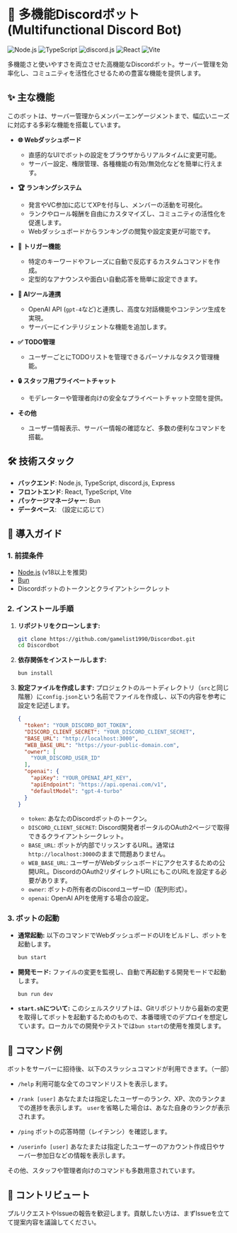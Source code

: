 # 🤖 多機能Discordボット (Multifunctional Discord Bot)

![Node.js](https://img.shields.io/badge/Node.js-18+-green.svg)
![TypeScript](https://img.shields.io/badge/TypeScript-5.x-blue.svg)
![discord.js](https://img.shields.io/badge/discord.js-v14-blue.svg)
![React](https://img.shields.io/badge/React-19.x-cyan.svg)
![Vite](https://img.shields.io/badge/Vite-5.x-purple.svg)

多機能さと使いやすさを両立させた高機能なDiscordボット。サーバー管理を効率化し、コミュニティを活性化させるための豊富な機能を提供します。

## ✨ 主な機能

このボットは、サーバー管理からメンバーエンゲージメントまで、幅広いニーズに対応する多彩な機能を搭載しています。

- **🌐 Webダッシュボード**
  - 直感的なUIでボットの設定をブラウザからリアルタイムに変更可能。
  - サーバー設定、権限管理、各種機能の有効/無効化などを簡単に行えます。

- **🏆 ランキングシステム**
  - 発言やVC参加に応じてXPを付与し、メンバーの活動を可視化。
  - ランクやロール報酬を自由にカスタマイズし、コミュニティの活性化を促進します。
  - Webダッシュボードからランキングの閲覧や設定変更が可能です。

- **🔄 トリガー機能**
  - 特定のキーワードやフレーズに自動で反応するカスタムコマンドを作成。
  - 定型的なアナウンスや面白い自動応答を簡単に設定できます。

- **🧠 AIツール連携**
  - OpenAI API (`gpt-4`など)と連携し、高度な対話機能やコンテンツ生成を実現。
  - サーバーにインテリジェントな機能を追加します。

- **✅ TODO管理**
  - ユーザーごとにTODOリストを管理できるパーソナルなタスク管理機能。

- **🔒 スタッフ用プライベートチャット**
  - モデレーターや管理者向けの安全なプライベートチャット空間を提供。

- **その他**
  - ユーザー情報表示、サーバー情報の確認など、多数の便利なコマンドを搭載。

## 🛠️ 技術スタック

- **バックエンド**: Node.js, TypeScript, discord.js, Express
- **フロントエンド**: React, TypeScript, Vite
- **パッケージマネージャー**: Bun
- **データベース**: （設定に応じて）

## 🚀 導入ガイド

### 1. 前提条件

- [Node.js](https://nodejs.org/) (v18以上を推奨)
- [Bun](https://bun.sh/)
- Discordボットのトークンとクライアントシークレット

### 2. インストール手順

1.  **リポジトリをクローンします:**
    ```bash
    git clone https://github.com/gamelist1990/Discordbot.git
    cd Discordbot
    ```

2.  **依存関係をインストールします:**
    ```bash
    bun install
    ```

3.  **設定ファイルを作成します:**
    プロジェクトのルートディレクトリ（`src`と同じ階層）に`config.json`という名前でファイルを作成し、以下の内容を参考に設定を記述します。

    ```json
    {
      "token": "YOUR_DISCORD_BOT_TOKEN",
      "DISCORD_CLIENT_SECRET": "YOUR_DISCORD_CLIENT_SECRET",
      "BASE_URL": "http://localhost:3000",
      "WEB_BASE_URL": "https://your-public-domain.com",
      "owner": [
        "YOUR_DISCORD_USER_ID"
      ],
      "openai": {
        "apiKey": "YOUR_OPENAI_API_KEY",
        "apiEndpoint": "https://api.openai.com/v1",
        "defaultModel": "gpt-4-turbo"
      }
    }
    ```
    - `token`: あなたのDiscordボットのトークン。
    - `DISCORD_CLIENT_SECRET`: Discord開発者ポータルのOAuth2ページで取得できるクライアントシークレット。
    - `BASE_URL`: ボットが内部でリッスンするURL。通常は`http://localhost:3000`のままで問題ありません。
    - `WEB_BASE_URL`: ユーザーがWebダッシュボードにアクセスするための公開URL。DiscordのOAuth2リダイレクトURLにもこのURLを設定する必要があります。
    - `owner`: ボットの所有者のDiscordユーザーID（配列形式）。
    - `openai`: OpenAI APIを使用する場合の設定。

### 3. ボットの起動

- **通常起動:**
  以下のコマンドでWebダッシュボードのUIをビルドし、ボットを起動します。
  ```bash
  bun start
  ```

- **開発モード:**
  ファイルの変更を監視し、自動で再起動する開発モードで起動します。
  ```bash
  bun run dev
  ```

- **`start.sh`について:**
  このシェルスクリプトは、Gitリポジトリから最新の変更を取得してボットを起動するためのもので、本番環境でのデプロイを想定しています。ローカルでの開発やテストでは`bun start`の使用を推奨します。

## 💬 コマンド例

ボットをサーバーに招待後、以下のスラッシュコマンドが利用できます。（一部）

- `/help`
  利用可能な全てのコマンドリストを表示します。

- `/rank [user]`
  あなたまたは指定したユーザーのランク、XP、次のランクまでの進捗を表示します。
  `user`を省略した場合は、あなた自身のランクが表示されます。

- `/ping`
  ボットの応答時間（レイテンシ）を確認します。

- `/userinfo [user]`
  あなたまたは指定したユーザーのアカウント作成日やサーバー参加日などの情報を表示します。

その他、スタッフや管理者向けのコマンドも多数用意されています。

## 🤝 コントリビュート

プルリクエストやIssueの報告を歓迎します。貢献したい方は、まずIssueを立てて提案内容を議論してください。
